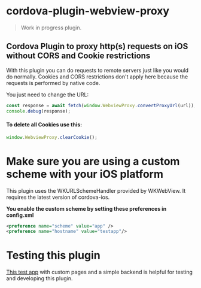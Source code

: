 # cordova-plugin-webview-proxy

> Work in progress plugin.
## Cordova Plugin to proxy http(s) requests on iOS without CORS and Cookie restrictions

With this plugin you can do requests to remote servers just like you would do normally. Cookies and CORS restrictions don't apply here because the requests is performed by native code.

You just need to change the URL:

```javascript
const response = await fetch(window.WebviewProxy.convertProxyUrl(url));
console.debug(response);
```

#### To delete all Cookies use this:
```javascript
window.WebviewProxy.clearCookie();
```

# Make sure you are using a custom scheme with your iOS platform

This plugin uses the WKURLSchemeHandler provided by WKWebView. It requires the latest version of cordova-ios.

**You enable the custom scheme by setting these preferences in config.xml**

```xml
<preference name="scheme" value="app" />
<preference name="hostname" value="testapp"/>
```
# Testing this plugin

[This test app](https://github.com/NiklasMerz/cors-cookie-proxy-test-app) with custom pages and a simple backend is helpful for testing and developing this plugin.